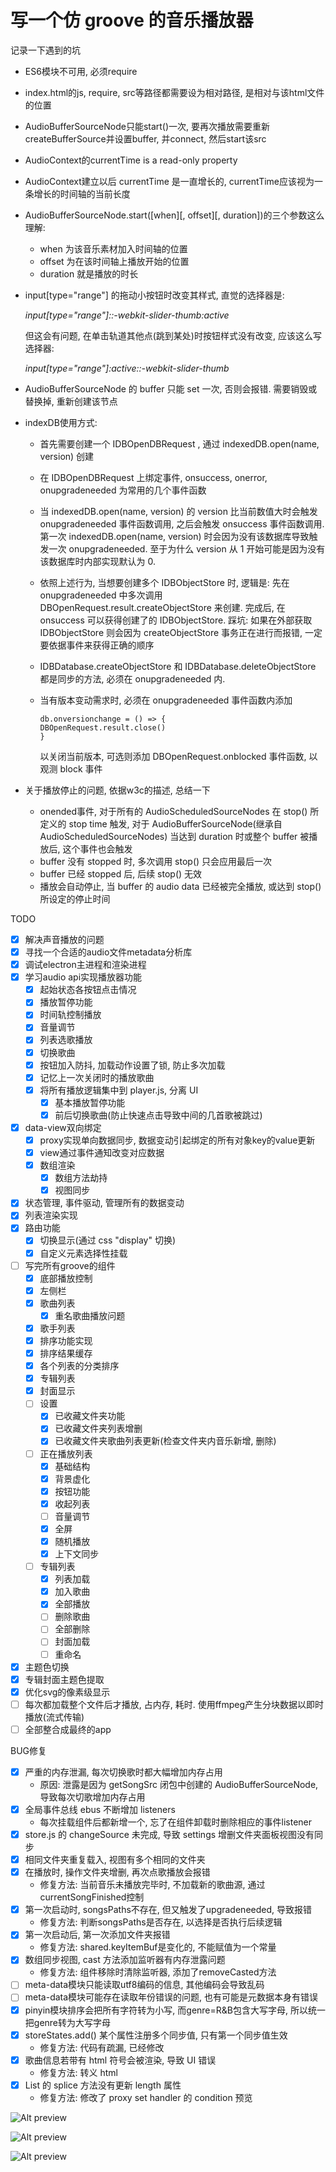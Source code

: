 # 写一个仿 groove 的音乐播放器

记录一下遇到的坑

- ES6模块不可用, 必须require
- index.html的js, require, src等路径都需要设为相对路径, 是相对与该html文件的位置
- AudioBufferSourceNode只能start()一次, 要再次播放需要重新createBufferSource并设置buffer, 并connect, 然后start该src
- AudioContext的currentTime is a read-only property
- AudioContext建立以后 currentTime 是一直增长的, currentTime应该视为一条增长的时间轴的当前长度
- AudioBufferSourceNode.start([when][, offset][, duration])的三个参数这么理解:
  - when 为该音乐素材加入时间轴的位置
  - offset 为在该时间轴上播放开始的位置
  - duration 就是播放的时长
- input[type="range"] 的拖动小按钮时改变其样式, 直觉的选择器是:

  *input[type="range"]::-webkit-slider-thumb:active*

  但这会有问题, 在单击轨道其他点(跳到某处)时按钮样式没有改变, 应该这么写选择器:
  
  *input[type="range"]:active::-webkit-slider-thumb*
- AudioBufferSourceNode 的 buffer 只能 set 一次, 否则会报错. 需要销毁或替换掉, 重新创建该节点
- indexDB使用方式:
  - 首先需要创建一个 IDBOpenDBRequest , 通过 indexedDB.open(name, version) 创建
  - 在 IDBOpenDBRequest 上绑定事件, onsuccess, onerror, onupgradeneeded 为常用的几个事件函数
  - 当 indexedDB.open(name, version) 的 version 比当前数值大时会触发 onupgradeneeded 事件函数调用, 之后会触发 onsuccess 事件函数调用. 第一次 indexedDB.open(name, version) 时会因为没有该数据库导致触发一次 onupgradeneeded. 至于为什么 version 从 1 开始可能是因为没有该数据库时内部实现默认为 0.
  - 依照上述行为, 当想要创建多个 IDBObjectStore 时, 逻辑是: 先在 onupgradeneeded 中多次调用 DBOpenRequest.result.createObjectStore 来创建. 完成后, 在 onsuccess 可以获得创建了的 IDBObjectStore. 踩坑: 如果在外部获取 IDBObjectStore 则会因为 createObjectStore 事务正在进行而报错, 一定要依据事件来获得正确的顺序
  - IDBDatabase.createObjectStore 和 IDBDatabase.deleteObjectStore 都是同步的方法, 必须在 onupgradeneeded 内.
  - 当有版本变动需求时, 必须在 onupgradeneeded 事件函数内添加

        db.onversionchange = () => {
        DBOpenRequest.result.close()
        }
    以关闭当前版本, 可选则添加 DBOpenRequest.onblocked 事件函数, 以观测 block 事件
- 关于播放停止的问题, 依据w3c的描述, 总结一下
  - onended事件, 对于所有的 AudioScheduledSourceNodes 在 stop() 所定义的 stop time 触发, 对于  AudioBufferSourceNode(继承自AudioScheduledSourceNodes) 当达到 duration 时或整个 buffer 被播放后, 这个事件也会触发
  - buffer 没有 stopped 时, 多次调用 stop() 只会应用最后一次
  - buffer 已经 stopped 后, 后续 stop() 无效
  - 播放会自动停止, 当 buffer 的 audio data 已经被完全播放, 或达到 stop() 所设定的停止时间

TODO

- [x] 解决声音播放的问题
- [x] 寻找一个合适的audio文件metadata分析库
- [x] 调试electron主进程和渲染进程
- [x] 学习audio api实现播放器功能
  - [x] 起始状态各按钮点击情况
  - [x] 播放暂停功能
  - [x] 时间轨控制播放
  - [x] 音量调节
  - [x] 列表选歌播放
  - [x] 切换歌曲
  - [x] 按钮加入防抖, 加载动作设置了锁, 防止多次加载
  - [x] 记忆上一次关闭时的播放歌曲
  - [x] 将所有播放逻辑集中到 player.js, 分离 UI
    - [x] 基本播放暂停功能
    - [x] 前后切换歌曲(防止快速点击导致中间的几首歌被跳过)
- [x] data-view双向绑定
  - [x] proxy实现单向数据同步, 数据变动引起绑定的所有对象key的value更新
  - [x] view通过事件通知改变对应数据
  - [x] 数组渲染
    - [x] 数组方法劫持
    - [x] 视图同步
- [x] 状态管理, 事件驱动, 管理所有的数据变动
- [x] 列表渲染实现
- [x] 路由功能
  - [x] 切换显示(通过 css "display" 切换)
  - [x] 自定义元素选择性挂载
- [ ] 写完所有groove的组件
  - [x] 底部播放控制
  - [x] 左侧栏
  - [x] 歌曲列表
    - [x] 重名歌曲播放问题
  - [x] 歌手列表
  - [x] 排序功能实现
  - [x] 排序结果缓存
  - [x] 各个列表的分类排序
  - [x] 专辑列表
  - [x] 封面显示
  - [ ] 设置
    - [x] 已收藏文件夹功能
    - [x] 已收藏文件夹列表增删
    - [x] 已收藏文件夹歌曲列表更新(检查文件夹内音乐新增, 删除)
  - [ ] 正在播放列表
    - [x] 基础结构
    - [x] 背景虚化
    - [x] 按钮功能
    - [x] 收起列表
    - [ ] 音量调节
    - [x] 全屏
    - [x] 随机播放
    - [x] 上下文同步
  - [ ] 专辑列表
    - [x] 列表加载
    - [x] 加入歌曲
    - [x] 全部播放
    - [ ] 删除歌曲
    - [ ] 全部删除
    - [ ] 封面加载
    - [ ] 重命名
- [x] 主题色切换
- [x] 专辑封面主题色提取
- [x] 优化svg的像素级显示
- [ ] 每次都加载整个文件后才播放, 占内存, 耗时. 使用ffmpeg产生分块数据以即时播放(流式传输)
- [ ] 全部整合成最终的app

BUG修复

- [x] 严重的内存泄漏, 每次切换歌时都大幅增加内存占用
  - 原因: 泄露是因为 getSongSrc 闭包中创建的 AudioBufferSourceNode, 导致每次切歌增加内存占用
- [x] 全局事件总线 ebus 不断增加 listeners
  - 每次挂载组件后都新增一个, 忘了在组件卸载时删除相应的事件listener
- [x] store.js 的 changeSource 未完成, 导致 settings 增删文件夹面板视图没有同步
- [x] 相同文件夹重复载入, 视图有多个相同的文件夹
- [x] 在播放时, 操作文件夹增删, 再次点歌播放会报错
  - 修复方法: 当前音乐未播放完毕时, 不加载新的歌曲源, 通过currentSongFinished控制
- [x] 第一次启动时, songsPaths不存在, 但又触发了upgradeneeded, 导致报错
  - 修复方法: 判断songsPaths是否存在, 以选择是否执行后续逻辑
- [x] 第一次启动后, 第一次添加文件夹报错
  - 修复方法: shared.keyItemBuf是变化的, 不能赋值为一个常量
- [x] 数组同步视图, cast 方法添加监听器有内存泄露问题
  - 修复方法: 组件移除时清除监听器, 添加了removeCasted方法
- [ ] meta-data模块只能读取utf8编码的信息, 其他编码会导致乱码
- [ ] meta-data模块可能存在读取年份错误的问题, 也有可能是元数据本身有错误
- [x] pinyin模块排序会把所有字符转为小写, 而genre=R&B包含大写字母, 所以统一把genre转为大写字母
- [x] storeStates.add() 某个属性注册多个同步值, 只有第一个同步值生效
  - 修复方法: 代码有疏漏, 已经修改
- [x] 歌曲信息若带有 html 符号会被渲染, 导致 UI 错误
  - 修复方法: 转义 html
- [x] List 的 splice 方法没有更新 length 属性
  - 修复方法: 修改了 proxy set handler 的 condition
预览

![Alt preview](assets/sample0.jpg)

![Alt preview](assets/sample1.jpg)

![Alt preview](assets/sample2.jpg)
